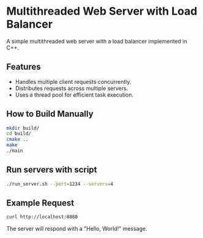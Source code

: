 # Multithreaded Web Server with Load Balancer

A simple multithreaded web server with a load balancer implemented in C++.

## Features

- Handles multiple client requests concurrently.
- Distributes requests across multiple servers.
- Uses a thread pool for efficient task execution.

## How to Build Manually

```bash
mkdir build/
cd build/
cmake ..
make
./main
```

## Run servers with script
```bash
./run_server.sh --port=1234 --servers=4
```

## Example Request

```bash
curl http://localhost:8080
```

The server will respond with a "Hello, World!" message.